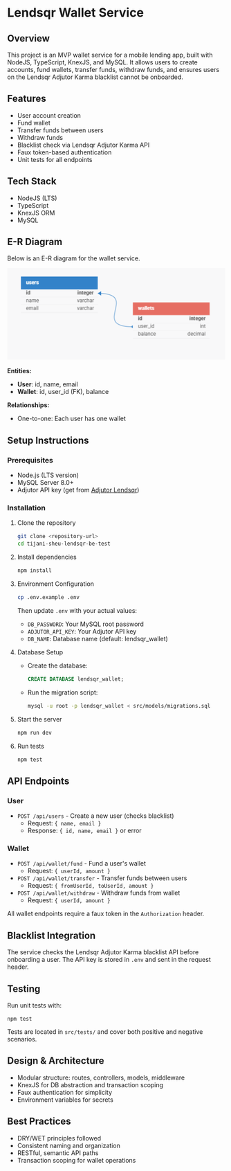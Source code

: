 # Lendsqr Wallet Service

## Overview

This project is an MVP wallet service for a mobile lending app, built with NodeJS, TypeScript, KnexJS, and MySQL. It allows users to create accounts, fund wallets, transfer funds, withdraw funds, and ensures users on the Lendsqr Adjutor Karma blacklist cannot be onboarded.

## Features

- User account creation
- Fund wallet
- Transfer funds between users
- Withdraw funds
- Blacklist check via Lendsqr Adjutor Karma API
- Faux token-based authentication
- Unit tests for all endpoints

## Tech Stack

- NodeJS (LTS)
- TypeScript
- KnexJS ORM
- MySQL

## E-R Diagram

Below is an E-R diagram for the wallet service.

![E-R Diagram](./images/lendsqr_wallet.png)

**Entities:**

- **User**: id, name, email
- **Wallet**: id, user_id (FK), balance

**Relationships:**

- One-to-one: Each user has one wallet

## Setup Instructions

### Prerequisites

- Node.js (LTS version)
- MySQL Server 8.0+
- Adjutor API key (get from [Adjutor Lendsqr](https://docs.adjutor.io/authentication/generating-your-api-key/))

### Installation

1. Clone the repository

   ```bash
   git clone <repository-url>
   cd tijani-sheu-lendsqr-be-test
   ```

2. Install dependencies

   ```bash
   npm install
   ```

3. Environment Configuration

   ```bash
   cp .env.example .env
   ```

   Then update `.env` with your actual values:

   - `DB_PASSWORD`: Your MySQL root password
   - `ADJUTOR_API_KEY`: Your Adjutor API key
   - `DB_NAME`: Database name (default: lendsqr_wallet)

4. Database Setup

   - Create the database:
     ```sql
     CREATE DATABASE lendsqr_wallet;
     ```
   - Run the migration script:
     ```bash
     mysql -u root -p lendsqr_wallet < src/models/migrations.sql
     ```

5. Start the server

   ```bash
   npm run dev
   ```

6. Run tests
   ```bash
   npm test
   ```

## API Endpoints

### User

- `POST /api/users` - Create a new user (checks blacklist)
  - Request: `{ name, email }`
  - Response: `{ id, name, email }` or error

### Wallet

- `POST /api/wallet/fund` - Fund a user's wallet
  - Request: `{ userId, amount }`
- `POST /api/wallet/transfer` - Transfer funds between users
  - Request: `{ fromUserId, toUserId, amount }`
- `POST /api/wallet/withdraw` - Withdraw funds from wallet
  - Request: `{ userId, amount }`

All wallet endpoints require a faux token in the `Authorization` header.

## Blacklist Integration

The service checks the Lendsqr Adjutor Karma blacklist API before onboarding a user. The API key is stored in `.env` and sent in the request header.

## Testing

Run unit tests with:

```
npm test
```

Tests are located in `src/tests/` and cover both positive and negative scenarios.

## Design & Architecture

- Modular structure: routes, controllers, models, middleware
- KnexJS for DB abstraction and transaction scoping
- Faux authentication for simplicity
- Environment variables for secrets

## Best Practices

- DRY/WET principles followed
- Consistent naming and organization
- RESTful, semantic API paths
- Transaction scoping for wallet operations
